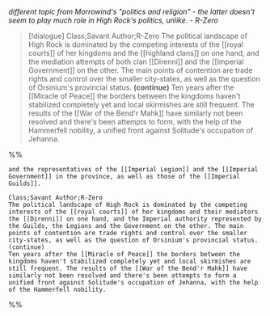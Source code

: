 *different topic from Morrowind's "politics and religion" - the latter doesn't seem to play much role in High Rock's politics, unlike. - R-Zero*

>[!dialogue] Class;Savant Author;R-Zero
The political landscape of High Rock is dominated by the competing interests of the [[royal courts]] of her kingdoms and the [[highland clans]] on one hand, and the mediation attempts of both clan [[Direnni]] and the [[Imperial Government]] on the other. The main points of contention are trade rights and control over the smaller city-states, as well as the question of Orsinium's provincial status.
**(continue)**
Ten years after the [[Miracle of Peace]] the borders between the kingdoms haven't stabilized completely yet and local skirmishes are still frequent. The results of the [[War of the Bend'r Mahk]] have similarly not been resolved and there's been attempts to form, with the help of the Hammerfell nobility, a unified front against Solitude's occupation of Jehanna.

%%
```
and the representatives of the [[Imperial Legion]] and the [[Imperial Government]] in the province, as well as those of the [[Imperial Guilds]]. 

Class;Savant Author;R-Zero
The political landscape of High Rock is dominated by the competing interests of the [[royal courts]] of her kingdoms and their mediators the [[Direnni]] on one hand, and the Imperial authority represented by the Guilds, the Legions and the Government on the other. The main points of contention are trade rights and control over the smaller city-states, as well as the question of Orsinium's provincial status.
(continue)
Ten years after the [[Miracle of Peace]] the borders between the kingdoms haven't stabilized completely yet and local skirmishes are still frequent. The results of the [[War of the Bend'r Mahk]] have similarly not been resolved and there's been attempts to form a unified front against Solitude's occupation of Jehanna, with the help of the Hammerfell nobility.
```
%%